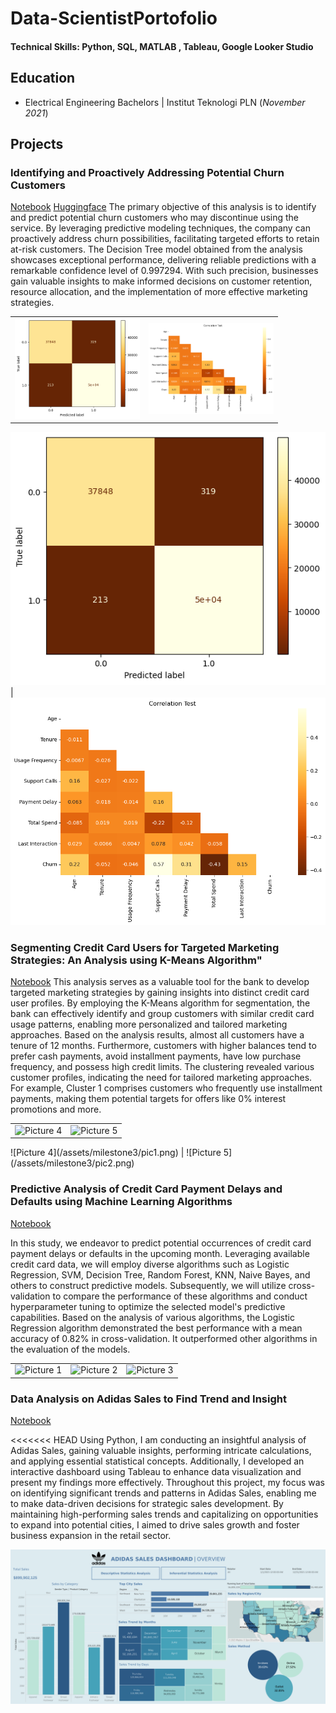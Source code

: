 # Data-ScientistPortofolio

#### Technical Skills: Python, SQL, MATLAB , Tableau, Google Looker Studio

## Education	        		
- Electrical Engineering Bachelors | Institut Teknologi PLN (_November 2021_)

## Projects
### Identifying and Proactively Addressing Potential Churn Customers
[Notebook](https://github.com/AjisatrioW96/Milestone4)
[Huggingface](https://huggingface.co/spaces/recognize96/P1M2)
The primary objective of this analysis is to identify and predict potential churn customers who may discontinue using the service. By leveraging predictive modeling techniques, the company can proactively address churn possibilities, facilitating targeted efforts to retain at-risk customers. The Decision Tree model obtained from the analysis showcases exceptional performance, delivering reliable predictions with a remarkable confidence level of 0.997294. With such precision, businesses gain valuable insights to make informed decisions on customer retention, resource allocation, and the implementation of more effective marketing strategies.

<table>
  <tr>
    <td><img src="/assets/milestone4/pic1.png" alt="Picture 6" width="200"></td>
    <td><img src="/assets/milestone4/pic2.png" alt="Picture 7" width="200"></td> 
  </tr>
</table>

![Picture 6](/assets/milestone4/pic1.png) | ![Picture 7](/assets/milestone4/pic2.png) 

### Segmenting Credit Card Users for Targeted Marketing Strategies: An Analysis using K-Means Algorithm"
[Notebook](https://github.com/AjisatrioW96/Milestone3)
This analysis serves as a valuable tool for the bank to develop targeted marketing strategies by gaining insights into distinct credit card user profiles. By employing the K-Means algorithm for segmentation, the bank can effectively identify and group customers with similar credit card usage patterns, enabling more personalized and tailored marketing approaches.
Based on the analysis results, almost all customers have a tenure of 12 months. Furthermore, customers with higher balances tend to prefer cash payments, avoid installment payments, have low purchase frequency, and possess high credit limits. The clustering revealed various customer profiles, indicating the need for tailored marketing approaches. For example, Cluster 1 comprises customers who frequently use installment payments, making them potential targets for offers like 0% interest promotions and more.

<table>
  <tr>
    <td><img src="/assets/milestone3/picture1.png" alt="Picture 4" width="200"></td>
    <td><img src="/assets/milestone3/picture2.png" alt="Picture 5" width="200"></td> 

  </tr>
</table>
![Picture 4](/assets/milestone3/pic1.png) | ![Picture 5](/assets/milestone3/pic2.png)

### Predictive Analysis of Credit Card Payment Delays and Defaults using Machine Learning Algorithms
[Notebook](https://github.com/AjisatrioW96/Milestone2)

In this study, we endeavor to predict potential occurrences of credit card payment delays or defaults in the upcoming month. Leveraging available credit card data, we will employ diverse algorithms such as Logistic Regression, SVM, Decision Tree, Random Forest, KNN, Naive Bayes, and others to construct predictive models. Subsequently, we will utilize cross-validation to compare the performance of these algorithms and conduct hyperparameter tuning to optimize the selected model's predictive capabilities. Based on the analysis of various algorithms, the Logistic Regression algorithm demonstrated the best performance with a mean accuracy of 0.82% in cross-validation. It outperformed other algorithms in the evaluation of the models.

<table>
  <tr>
    <td><img src="/assets/milestone2/picture1.png" alt="Picture 1" width="200"></td>
    <td><img src="/assets/milestone2/picture2.png" alt="Picture 2" width="200"></td> 
    <td><img src="/assets/milestone2/picture3.png" alt="Picture 3" width="200"></td>
  </tr>
</table>

### Data Analysis on Adidas Sales to Find Trend and Insight
[Notebook](https://github.com/AjisatrioW96/Milestone1)

<<<<<<< HEAD
Using Python, I am conducting an insightful analysis of Adidas Sales, gaining valuable insights, performing intricate calculations, and applying essential statistical concepts. Additionally, I developed an interactive dashboard using Tableau to enhance data visualization and present my findings more effectively. Throughout this project, my focus was on identifying significant trends and patterns in Adidas Sales, enabling me to make data-driven decisions for strategic sales development. By maintaining high-performing sales trends and capitalizing on opportunities to expand into potential cities, I aimed to drive sales growth and foster business expansion in the retail sector.

![images1](/assets/milestone1/Main.png)



